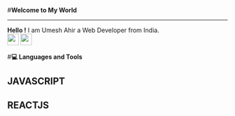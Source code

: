  #**Welcome to My World**
<hr/>

**Hello !** I am Umesh Ahir a Web Developer from India.
<br/>
[<img width="26px" src= "https://www.google.com/imgres?imgurl=https%3A%2F%2Fwww.clipartmax.com%2Fpng%2Fmiddle%2F174-1743420_twitter-2012-positive-twitter-logo-2016-vector.png&imgrefurl=https%3A%2F%2Fwww.clipartmax.com%2Fmiddle%2Fm2i8m2N4K9A0b1i8_twitter-2012-positive-twitter-logo-2016-vector%2F&tbnid=UQUx3O-RxcZLjM&vet=12ahUKEwiG-MCipOjrAhUuC7cAHUaWDuUQMyg6egQIARA5..i&docid=VWLEWsErt8fm1M&w=840&h=303&q=twitter%20logo%20png&hl=gu&ved=2ahUKEwiG-MCipOjrAhUuC7cAHUaWDuUQMyg6egQIARA5"/>](https://twitter.com/Umesh_Ahir_)
[<img width="26px" src = "https://www.google.com/imgres?imgurl=https%3A%2F%2Fthumbnail.imgbin.com%2F7%2F6%2F25%2Fimgbin-instagram-logo-computer-icons-insta-logo-DYkuQMcx1n3NsR9A3e1Z2vGgB_t.jpg&imgrefurl=https%3A%2F%2Fimgbin.com%2Ffree-png%2Finstagram-logo&tbnid=mfqqLY_c-CFFKM&vet=12ahUKEwj10dWOpOjrAhW1BrcAHabtCt8QMygMegUIARCsAQ..i&docid=az7L7nzRJyD6IM&w=310&h=308&q=instagram%20logo%20png&hl=gu&ved=2ahUKEwj10dWOpOjrAhW1BrcAHabtCt8QMygMegUIARCsAQ"/>](https://instagram.com/_.umesh._7523)
<br/>

#**💻 Languages and Tools**
## JAVASCRIPT
## REACTJS


[<img align="left"  width="10px" src="https://www.google.com/imgres?imgurl=https%3A%2F%2Fw7.pngwing.com%2Fpngs%2F452%2F495%2Fpng-transparent-react-javascript-angularjs-ionic-github-text-logo-symmetry.png&imgrefurl=https%3A%2F%2Fwww.pngwing.com%2Fen%2Ffree-png-cgbgg&tbnid=HjQQjegVBmThyM&vet=12ahUKEwi8hITvpujrAhU2DLcAHeA2BjcQMygHegUIARCGAQ..i&docid=4F6m2blJdCyK4M&w=920&h=500&q=github%2Fjavascript.png&hl=gu&ved=2ahUKEwi8hITvpujrAhU2DLcAHeA2BjcQMygHegUIARCGAQ"/>](https://github.com/Umeshahir2000)
